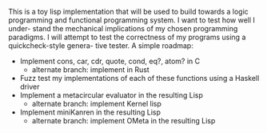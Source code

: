 This is a toy lisp implementation that will be used to build towards a logic
programming and functional programming system. I want to test how well I under-
stand the mechanical implications of my chosen programming paradigms. I will 
attempt to test the correctness of my programs using a quickcheck-style genera-
tive tester. A simple roadmap:        

- Implement cons, car, cdr, quote, cond, eq?, atom? in C
    - alternate branch: implement in Rust
- Fuzz test my implementations of each of these functions using a Haskell
  driver
- Implement a metacircular evaluator in the resulting Lisp  
    - alternate branch: implement Kernel lisp
- Implement miniKanren in the resulting Lisp
    - alternate branch: implement OMeta in the resulting Lisp
